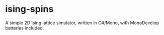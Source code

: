 # ising-spins
A simple 2D Ising lattice simulator, written in C#/Mono, with MonoDevelop batteries included.
